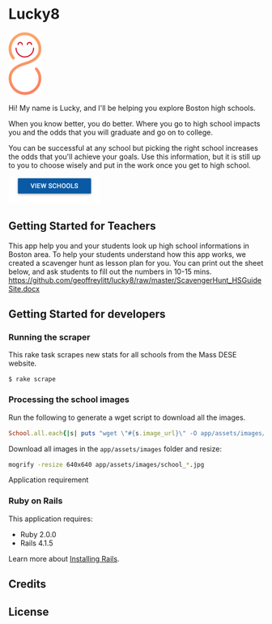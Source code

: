 Lucky8
================

![](app/assets/images/lucky_small.png)

Hi! My name is Lucky, and I'll be helping you explore Boston high schools.

When you know better, you do better. Where you go to high school impacts you and
the odds that you will graduate and go on to college.

You can be successful at any school but picking the right school increases the
odds that you'll achieve your goals. Use this information, but it is still up to
you to choose wisely and put in the work once you get to high school.

[![View Schools](app/assets/images/view_schools_button_readme.png)](http://lucky8.herokuapp.com/schools)

Getting Started for Teachers
-------------
This app help you and your students look up high school informations in Boston area.
To help your students understand how this app works, we created a scavenger hunt as lesson plan for you.
You can print out the sheet below, and ask students to fill out the numbers in 10-15 mins.
https://github.com/geoffreylitt/lucky8/raw/master/ScavengerHunt_HSGuideSite.docx


Getting Started for developers
---------------
### Running the scraper

This rake task scrapes new stats for all schools from the Mass DESE website.
```
$ rake scrape
```
### Processing the school images
Run the following to generate a wget script to download all the images.
```ruby
School.all.each{|s| puts "wget \"#{s.image_url}\" -O app/assets/images/school_#{s.id}.jpg"};nil
```
Download all images in the `app/assets/images` folder and resize:

```bash
mogrify -resize 640x640 app/assets/images/school_*.jpg
```

Application requirement

### Ruby on Rails

This application requires:

- Ruby 2.0.0
- Rails 4.1.5

Learn more about [Installing Rails](http://railsapps.github.io/installing-rails.html).

Credits
-------

License
-------
